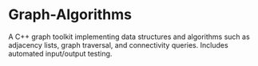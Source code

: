# Graph-Algorithms
A C++ graph toolkit implementing data structures and algorithms such as adjacency lists, graph traversal, and connectivity queries. Includes automated input/output testing.
